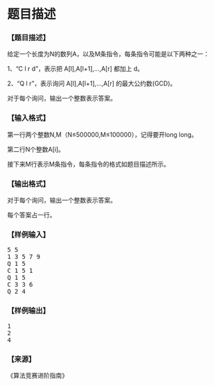 # 题目描述


<h3>
【题目描述】
</h3>
<p>
给定一个长度为N的数列A，以及M条指令，每条指令可能是以下两种之一：
</p>
<p>
1、“C l r d”，表示把 A[l],A[l+1],…,A[r] 都加上 d。
</p>
<p>
2、“Q l r”，表示询问 A[l],A[l+1],…,A[r] 的最大公约数(GCD)。
</p>
<p>
对于每个询问，输出一个整数表示答案。
</p>
<h3>
【输入格式】
</h3>
<p>
第一行两个整数N,M（N≤500000,M≤100000），记得要开long long。
</p>
<p>
第二行N个整数A[i]。
</p>
<p>
接下来M行表示M条指令，每条指令的格式如题目描述所示。
</p>
<h3>
【输出格式】
</h3>
<p>
对于每个询问，输出一个整数表示答案。
</p>
<p>
每个答案占一行。
</p>
<h3>
【样例输入】
</h3>
<pre>5 5
1 3 5 7 9
Q 1 5
C 1 5 1
Q 1 5
C 3 3 6
Q 2 4
</pre>
<h3>
【样例输出】
</h3>
<pre>1
2
4
</pre>
<h3>
【来源】
</h3>
<p>
《算法竞赛进阶指南》
</p>
